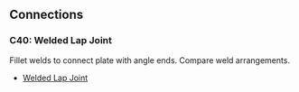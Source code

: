 ## Connections

### C40: Welded Lap Joint

Fillet welds to connect plate with angle ends.  Compare weld arrangements.

- [Welded Lap Joint](weld-1.pdf)
